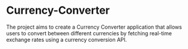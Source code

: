 # Currency-Converter
The project aims to create a Currency Converter application that allows users to convert between different currencies by fetching real-time exchange rates using a currency conversion API.
